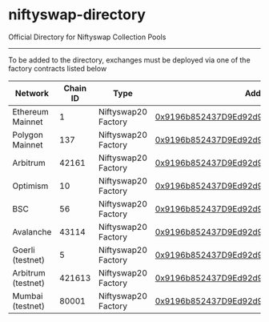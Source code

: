 # niftyswap-directory

Official Directory for Niftyswap Collection Pools

---

To be added to the directory, exchanges must be deployed via one of the factory contracts listed below

| Network             | Chain ID | Type                | Address                                                                                                                          |
| ------------------- | -------- | ------------------- | -------------------------------------------------------------------------------------------------------------------------------- |
| Ethereum Mainnet    | 1        | Niftyswap20 Factory | [0x9196b852437D9Ed92d95715dCbdA4533ffC479E0](https://etherscan.io/address/0x9196b852437D9Ed92d95715dCbdA4533ffC479E0)            |
| Polygon Mainnet     | 137      | Niftyswap20 Factory | [0x9196b852437D9Ed92d95715dCbdA4533ffC479E0](https://polygonscan.com/address/0x9196b852437D9Ed92d95715dCbdA4533ffC479E0)         |
| Arbitrum            | 42161    | Niftyswap20 Factory | [0x9196b852437D9Ed92d95715dCbdA4533ffC479E0](https://arbiscan.io/address/0x9196b852437D9Ed92d95715dCbdA4533ffC479E0)             |
| Optimism            | 10       | Niftyswap20 Factory | [0x9196b852437D9Ed92d95715dCbdA4533ffC479E0](https://optimistic.etherscan.io/address/0x9196b852437D9Ed92d95715dCbdA4533ffC479E0) |
| BSC                 | 56       | Niftyswap20 Factory | [0x9196b852437D9Ed92d95715dCbdA4533ffC479E0](https://bscscan.com/address/0x9196b852437D9Ed92d95715dCbdA4533ffC479E0)             |
| Avalanche           | 43114    | Niftyswap20 Factory | [0x9196b852437D9Ed92d95715dCbdA4533ffC479E0](https://snowtrace.io/address/0x9196b852437D9Ed92d95715dCbdA4533ffC479E0)            |
| Goerli (testnet)    | 5        | Niftyswap20 Factory | [0x9196b852437D9Ed92d95715dCbdA4533ffC479E0](https://goerli.etherscan.io/address/0x9196b852437D9Ed92d95715dCbdA4533ffC479E0)     |
| Arbitrum (testnet)  | 421613   | Niftyswap20 Factory | [0x9196b852437D9Ed92d95715dCbdA4533ffC479E0](https://testnet.arbiscan.io/address/0x9196b852437D9Ed92d95715dCbdA4533ffC479E0)     |
| Mumbai (testnet)    | 80001    | Niftyswap20 Factory | [0x9196b852437D9Ed92d95715dCbdA4533ffC479E0](https://mumbai.polygonscan.com/address/0x9196b852437D9Ed92d95715dCbdA4533ffC479E0)  |
